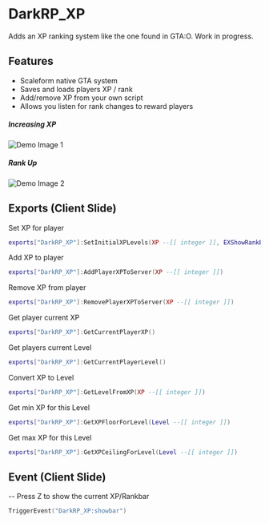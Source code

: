 # DarkRP_XP
Adds an XP ranking system like the one found in GTA:O. Work in progress.

## Features
* Scaleform native GTA system
* Saves and loads players XP / rank
* Add/remove XP from your own script
* Allows you listen for rank changes to reward players

##### Increasing XP

![Demo Image 1](https://i.imgur.com/CpACt9s.gif)

##### Rank Up

![Demo Image 2](https://i.imgur.com/uNPRGo5.gif)


## Exports (Client Slide)

Set XP for player
```lua
exports["DarkRP_XP"]:SetInitialXPLevels(XP --[[ integer ]], EXShowRankBar --[[ boolean ]], EXShowRankBarAnimating --[[ boolean ]])
```

Add XP to player
```lua
exports["DarkRP_XP"]:AddPlayerXPToServer(XP --[[ integer ]])
```

Remove XP from player
```lua
exports["DarkRP_XP"]:RemovePlayerXPToServer(XP --[[ integer ]])
```

Get player current XP
```lua
exports["DarkRP_XP"]:GetCurrentPlayerXP()
```

Get players current Level
```lua
exports["DarkRP_XP"]:GetCurrentPlayerLevel()
```

Convert XP to Level
```lua
exports["DarkRP_XP"]:GetLevelFromXP(XP --[[ integer ]])
```

Get min XP for this Level
```lua
exports["DarkRP_XP"]:GetXPFloorForLevel(Level --[[ integer ]])
```

Get max XP for this Level
```lua
exports["DarkRP_XP"]:GetXPCeilingForLevel(Level --[[ integer ]])
```

## Event (Client Slide)

-- Press Z to show the current XP/Rankbar
```lua
TriggerEvent("DarkRP_XP:showbar")
```
